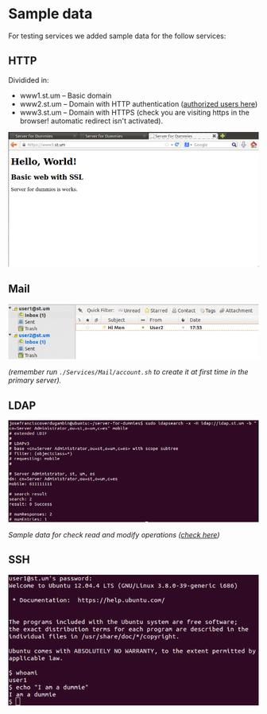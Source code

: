 # Sample data

For testing services we added sample data for the follow services:

## HTTP

Dividided in:
* www1.st.um – Basic domain
* www2.st.um – Domain with HTTP authentication ([authorized users here](https://github.com/Kikobeats/server-for-dummies/blob/master/Services/HTTP/groups))
* www3.st.um – Domain with HTTPS (check you are visiting https in the browser! automatic redirect isn't activated).

![](../assets/readme-https.png)

## Mail

![](../assets/readme-mail.png)

*(remember run `./Services/Mail/account.sh` to create it at first time in the primary server).*

## LDAP

![](../assets/ldap-search.png)

*Sample data for check read and modify operations ([check here](https://github.com/Kikobeats/server-for-dummies/tree/master/Services/LDAP))*

## SSH

![](../assets/readme-ssh.png)






